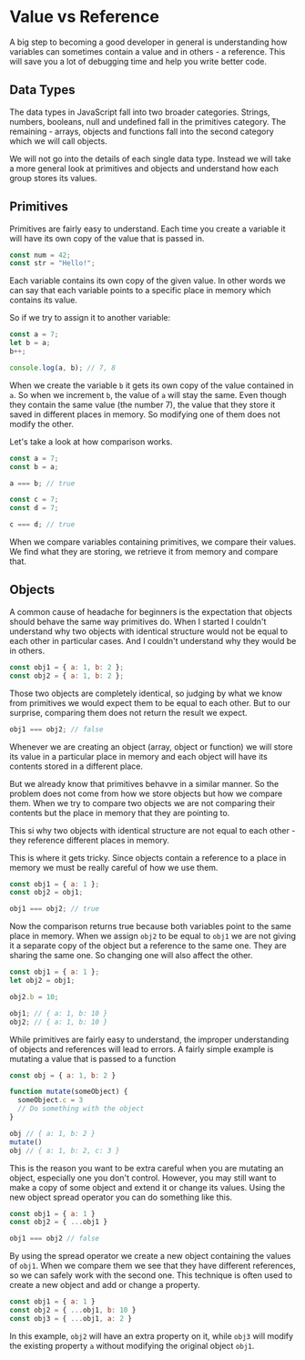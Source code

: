 # Value vs Reference

A big step to becoming a good developer in general is understanding how variables can sometimes contain a value and in others - a reference. This will save you a lot of debugging time and help you write better code.

## Data Types

The data types in JavaScript fall into two broader categories. Strings, numbers, booleans, null and undefined fall in the primitives category. The remaining - arrays, objects and functions fall into the second category which we will call objects.

We will not go into the details of each single data type. Instead we will take a more general look at primitives and objects and understand how each group stores its values.

## Primitives

Primitives are fairly easy to understand. Each time you create a variable it will have its own copy of the value that is passed in.

```javascript
const num = 42;
const str = "Hello!";
```

Each variable contains its own copy of the given value. In other words we can say that each variable points to a specific place in memory which contains its value.

So if we try to assign it to another variable:

```javascript
const a = 7;
let b = a;
b++;

console.log(a, b); // 7, 8
```

When we create the variable `b` it gets its own copy of the value contained in `a`. So when we increment `b`, the value of `a` will stay the same. Even though they contain the same value (the number 7), the value that they store it saved in different places in memory. So modifying one of them does not modify the other.

Let's take a look at how comparison works.

```javascript
const a = 7;
const b = a;

a === b; // true

const c = 7;
const d = 7;

c === d; // true
```

When we compare variables containing primitives, we compare their values. We find what they are storing, we retrieve it from memory and compare that.

## Objects

A common cause of headache for beginners is the expectation that objects should behave the same way primitives do. When I started I couldn't understand why two objects with identical structure would not be equal to each other in particular cases. And I couldn't understand why they would be in others.

```javascript
const obj1 = { a: 1, b: 2 };
const obj2 = { a: 1, b: 2 };
```

Those two objects are completely identical, so judging by what we know from primitives we would expect them to be equal to each other. But to our surprise, comparing them does not return the result we expect.

```javascript
obj1 === obj2; // false
```

Whenever we are creating an object (array, object or function) we will store its value in a particular place in memory and each object will have its contents stored in a different place.

But we already know that primitives behavve in a similar manner. So the problem does not come from how we store objects but how we compare them. When we try to compare two objects we are not comparing their contents but the place in memory that they are pointing to.

This si why two objects with identical structure are not equal to each other - they reference different places in memory.

This is where it gets tricky. Since objects contain a reference to a place in memory we must be really careful of how we use them.

```javascript
const obj1 = { a: 1 };
const obj2 = obj1;

obj1 === obj2; // true
```

Now the comparison returns true because both variables point to the same place in memory. When we assign `obj2` to be equal to `obj1` we are not giving it a separate copy of the object but a reference to the same one. They are sharing the same one. So changing one will also affect the other.

```javascript
const obj1 = { a: 1 };
let obj2 = obj1;

obj2.b = 10;

obj1; // { a: 1, b: 10 }
obj2; // { a: 1, b: 10 }
```

While primitives are fairly easy to understand, the improper understanding of objects and references will lead to errors.
A fairly simple example is mutating a value that is passed to a function

```javascript
const obj = { a: 1, b: 2 }

function mutate(someObject) {
  someObject.c = 3
  // Do something with the object
}

obj // { a: 1, b: 2 }
mutate()
obj // { a: 1, b: 2, c: 3 }
```

This is the reason you want to be extra careful when you are mutating an object, especially one you don't control.
However, you may still want to make a copy of some object and extend it or change its values. Using the new object spread operator
you can do something like this.

```javascript
const obj1 = { a: 1 }
const obj2 = { ...obj1 }

obj1 === obj2 // false
```

By using the spread operator we create a new object containing the values of `obj1`.
When we compare them we see that they have different references, so we can safely work with the second one.
This technique is often used to create a new object and add or change a property.

```javascript
const obj1 = { a: 1 }
const obj2 = { ...obj1, b: 10 }
const obj3 = { ...obj1, a: 2 }
```

In this example, `obj2` will have an extra property on it, while `obj3` will modify the existing property `a` without modifying the original object `obj1`.
